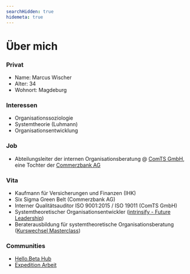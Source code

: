 ```yaml
---
searchHidden: true
hidemeta: true
---
```


# Über mich

### Privat

- Name: Marcus Wischer
- Alter: 34
- Wohnort: Magdeburg

### Interessen

- Organisationssoziologie
- Systemtheorie (Luhmann)
- Organisationsentwicklung

### Job

* Abteilungsleiter der internen Organisationsberatung @ [ComTS GmbH](https://comts.de), eine Tochter der [Commerzbank AG](https://commerzbank.de)
  
### Vita

- Kaufmann für Versicherungen und Finanzen (IHK)
- Six Sigma Green Belt (Commerzbank AG)
- Interner Qualitätsauditor ISO 9001:2015 / ISO 19011 (ComTS GmbH)
- Systemtheoretischer Organisationsentwickler ([intrinsify - Future Leadership](https://intrinsify.de))
- Beraterausbildung für systemtheoretische Organisationsberatung ([Kurswechsel Masterclass](https://kurswechsel.jetzt))

### Communities

- [Hello.Beta Hub](https://hello-beta.org)
- [Expedition Arbeit](https://www.expedition-arbeit.de)

